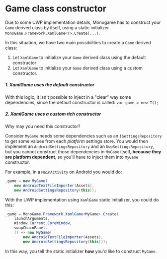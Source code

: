 # Game class constructor
Due to some UWP implementation details, Monogame has to construct your `Game` derived class by itself, using a static initializer `MonoGame.Framework.XamlGame<T>.Create(...)`.

In this situation, we have two main possibilities to create a `Game` derived class:

1. Let `XamlGame` to initialize your `Game` derived class using the default constructor
2. Let `XamlGame` to initialize your `Game` derived class using a custom constructor.

##### 1. XamlGame uses the default constructor

With this logic, it isn't possible to inject in a "clear" way some dependencies, since the default constructor is called: `var game = new T();`



##### 2. XamlGame uses a custom rich constructor

Why may you need this constructor?

Consider `MyGame` needs some dependencies such as an `ISettingsRepository` to get some values from each *platform* settings store. You would then implement an `AndroidSettingsRepository` and an `UwpSettingsRepository`, but you cannot construct those dependencies in `MyGame` itself, **because they are platform dependent**, so you'll have to inject them into `MyGame` constructor.

For example, in a `MainActivity` on Android you would do:

```c#
_game = new MyGame(
    new AndroidTextFileImporter(Assets),
    new AndroidSettingsRepository(this));
```

With the UWP implementation using `XamlGame` static initializer, you could do this:

```c#
_game = MonoGame.Framework.XamlGame<MyGame>.Create(
	launchArguments,
	Window.Current.CoreWindow,
	swapChainPanel,
	() => new MyGame(
		new AndroidTextFileImporter(Assets),
		new AndroidSettingsRepository(this)));
```

In this way, you tell the static initializer **how** you'd like to construct `MyGame`.

